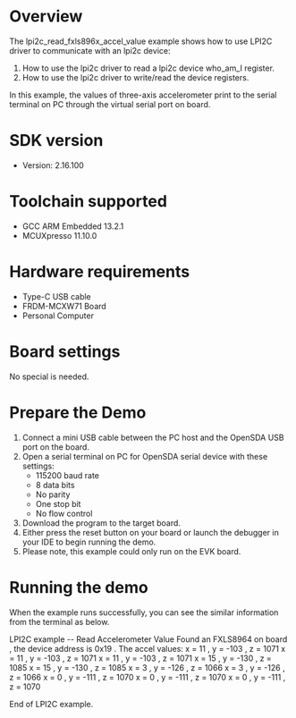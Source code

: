 Overview
========
The lpi2c_read_fxls896x_accel_value example shows how to use LPI2C driver to communicate with an lpi2c device:

 1. How to use the lpi2c driver to read a lpi2c device who_am_I register.
 2. How to use the lpi2c driver to write/read the device registers.

In this example, the values of three-axis accelerometer print to the serial terminal on PC through
the virtual serial port on board.

SDK version
===========
- Version: 2.16.100

Toolchain supported
===================
- GCC ARM Embedded  13.2.1
- MCUXpresso  11.10.0

Hardware requirements
=====================
- Type-C USB cable
- FRDM-MCXW71 Board
- Personal Computer

Board settings
==============
No special is needed.

Prepare the Demo
================
1.  Connect a mini USB cable between the PC host and the OpenSDA USB port on the board.
2.  Open a serial terminal on PC for OpenSDA serial device with these settings:
    - 115200 baud rate
    - 8 data bits
    - No parity
    - One stop bit
    - No flow control
3.  Download the program to the target board.
4.  Either press the reset button on your board or launch the debugger in your IDE to begin running the demo.
5.  Please note, this example could only run on the EVK board.

Running the demo
================
When the example runs successfully, you can see the similar information from the terminal as below.

LPI2C example -- Read Accelerometer Value
Found an FXLS8964 on board , the device address is 0x19 . 
The accel values:
x =    11 , y =  -103 , z =  1071
x =    11 , y =  -103 , z =  1071
x =    11 , y =  -103 , z =  1071
x =    15 , y =  -130 , z =  1085
x =    15 , y =  -130 , z =  1085
x =     3 , y =  -126 , z =  1066
x =     3 , y =  -126 , z =  1066
x =     0 , y =  -111 , z =  1070
x =     0 , y =  -111 , z =  1070
x =     0 , y =  -111 , z =  1070

End of LPI2C example.
